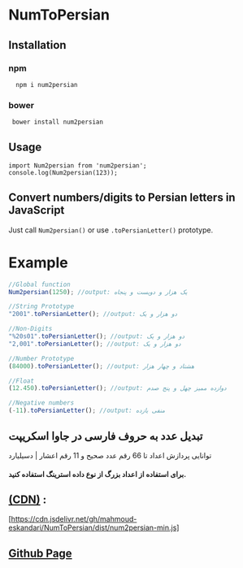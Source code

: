 # NumToPersian

## Installation

### npm
```
  npm i num2persian
```
### bower
```
 bower install num2persian
 ```
## Usage
 ```
 import Num2persian from 'num2persian';
 console.log(Num2persian(123));
 ```
## Convert numbers/digits to Persian letters in  JavaScript

Just call `Num2persian()` or use `.toPersianLetter()` prototype.

#  Example

```javascript
//Global function
Num2persian(1250); //output: یک هزار و دویست و پنجاه

//String Prototype
"2001".toPersianLetter(); //output: دو هزار و یک

//Non-Digits
"%20s01".toPersianLetter(); //output: دو هزار و یک
"2,001".toPersianLetter(); //output: دو هزار و یک

//Number Prototype
(84000).toPersianLetter(); //output: هشتاد و چهار هزار

//Float
(12.450).toPersianLetter(); //output: دوازده ممیز چهل و پنج صدم

//Negative numbers
(-11).toPersianLetter(); //output: منفی یازده

```

## تبدیل عدد به حروف فارسی در جاوا اسکریپت
توانایی پردازش اعداد تا 66 رقم عدد صحیح و 11 رقم اعشار | دسیلیارد

#### برای استفاده از اعداد بزرگ از نوع داده استرینگ استفاده کنید.

## [(CDN)](https://cdn.jsdelivr.net/gh/mahmoud-eskandari/NumToPersian/dist/num2persian-min.js) :
[https://cdn.jsdelivr.net/gh/mahmoud-eskandari/NumToPersian/dist/num2persian-min.js]

## [Github Page](https://mahmoud-eskandari.github.io/NumToPersian/)
